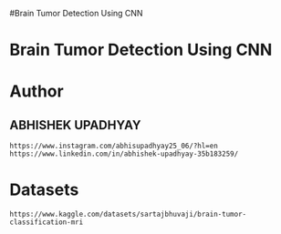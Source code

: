 #Brain Tumor Detection Using CNN 
# Brain Tumor Detection Using CNN 



# Author
## ABHISHEK UPADHYAY

```
https://www.instagram.com/abhisupadhyay25_06/?hl=en
https://www.linkedin.com/in/abhishek-upadhyay-35b183259/

```





# Datasets

```
https://www.kaggle.com/datasets/sartajbhuvaji/brain-tumor-classification-mri

```




 
 
